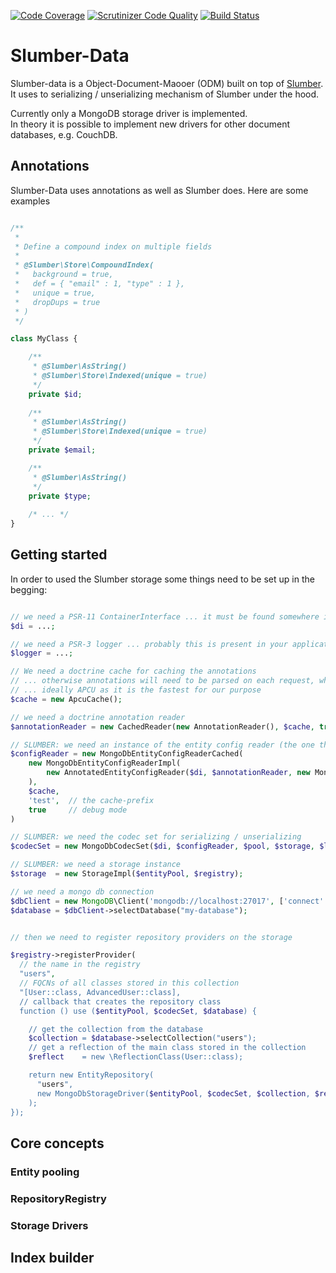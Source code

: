 [![Code Coverage](https://scrutinizer-ci.com/g/PeekAndPoke/slumber-data/badges/coverage.png?b=master)](https://scrutinizer-ci.com/g/PeekAndPoke/slumber-data/?branch=master)
[![Scrutinizer Code Quality](https://scrutinizer-ci.com/g/PeekAndPoke/slumber-data/badges/quality-score.png?b=master)](https://scrutinizer-ci.com/g/PeekAndPoke/slumber-data/?branch=master)
[![Build Status](https://scrutinizer-ci.com/g/PeekAndPoke/slumber-data/badges/build.png?b=master)](https://scrutinizer-ci.com/g/PeekAndPoke/slumber-data/build-status/master)

# Slumber-Data

Slumber-data is a Object-Document-Maooer (ODM) built on top of [Slumber](https://github.com/PeekAndPoke/slumber). 
It uses to serializing / unserializing mechanism of Slumber under the hood.

Currently only a MongoDB storage driver is implemented.  
In theory it is possible to implement new drivers for other document databases, e.g. CouchDB. 


## Annotations

Slumber-Data uses annotations as well as Slumber does. Here are some examples


```php

/**
 *
 * Define a compound index on multiple fields 
 *
 * @Slumber\Store\CompoundIndex(
 *   background = true,
 *   def = { "email" : 1, "type" : 1 },
 *   unique = true,
 *   dropDups = true
 * )
 */

class MyClass {

    /**
     * @Slumber\AsString()
     * @Slumber\Store\Indexed(unique = true)
     */
    private $id;
   
    /**
     * @Slumber\AsString()
     * @Slumber\Store\Indexed(unique = true)
     */
    private $email;

    /**
     * @Slumber\AsString()
     */
    private $type;
    
    /* ... */
}

```


## Getting started

In order to used the Slumber storage some things need to be set up in the begging:

```php

// we need a PSR-11 ContainerInterface ... it must be found somewhere in your application
$di = ...; 

// we need a PSR-3 logger ... probably this is present in your application already
$logger = ...; 

// We need a doctrine cache for caching the annotations
// ... otherwise annotations will need to be parsed on each request, which is slow 
// ... ideally APCU as it is the fastest for our purpose
$cache = new ApcuCache();

// we need a doctrine annotation reader
$annotationReader = new CachedReader(new AnnotationReader(), $cache, true);

// SLUMBER: we need an instance of the entity config reader (the one that reads the Slumber annotations) 
$configReader = new MongoDbEntityConfigReaderCached(
    new MongoDbEntityConfigReaderImpl(
        new AnnotatedEntityConfigReader($di, $annotationReader, new MongoDbPropertyMarkerToMapper())
    ),
    $cache,
    'test',  // the cache-prefix
    true     // debug mode
)

// SLUMBER: we need the codec set for serializing / unserializing
$codecSet = new MongoDbCodecSet($di, $configReader, $pool, $storage, $logger)

// SLUMBER: we need a storage instance
$storage  = new StorageImpl($entityPool, $registry);

// we need a mongo db connection
$dbClient = new MongoDB\Client('mongodb://localhost:27017', ['connect' => false]);
$database = $dbClient->selectDatabase("my-database");


// then we need to register repository providers on the storage

$registry->registerProvider(
  // the name in the registry
  "users",                                    
  // FQCNs of all classes stored in this collection
  "[User::class, AdvancedUser::class],                   
  // callback that creates the repository class
  function () use ($entityPool, $codecSet, $database) {   

    // get the collection from the database
    $collection = $database->selectCollection("users");
    // get a reflection of the main class stored in the collection
    $reflect    = new \ReflectionClass(User::class);

    return new EntityRepository(
      "users", 
      new MongoDbStorageDriver($entityPool, $codecSet, $collection, $reflect)
    );
});


```

## Core concepts

### Entity pooling

### RepositoryRegistry

### Storage Drivers


## Index builder




